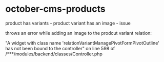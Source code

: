 # october-cms-products
product has variants - product variant has an image - issue

throws an error while adding an image to the prodcut variant relation:

"A widget with class name 'relationVariantManagePivotFormPivotOutline' has not been bound to the controller" on line 598 of /***/modules/backend/classes/Controller.php
